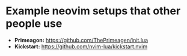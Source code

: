 # Example neovim setups that other people use

- **Primeagon:** https://github.com/ThePrimeagen/init.lua
- **Kickstart:** https://github.com/nvim-lua/kickstart.nvim
